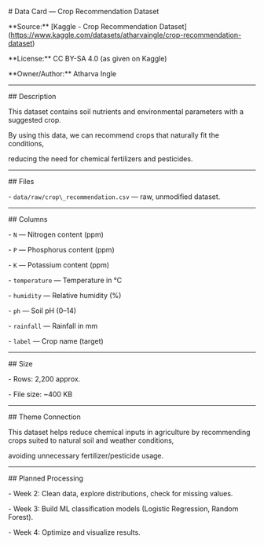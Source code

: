 \# Data Card — Crop Recommendation Dataset



\*\*Source:\*\* \[Kaggle - Crop Recommendation Dataset](https://www.kaggle.com/datasets/atharvaingle/crop-recommendation-dataset)  

\*\*License:\*\* CC BY-SA 4.0 (as given on Kaggle)  

\*\*Owner/Author:\*\* Atharva Ingle  



---



\## Description

This dataset contains soil nutrients and environmental parameters with a suggested crop.

By using this data, we can recommend crops that naturally fit the conditions,

reducing the need for chemical fertilizers and pesticides.



---



\## Files

\- `data/raw/crop\_recommendation.csv` — raw, unmodified dataset.



---



\## Columns

\- `N` — Nitrogen content (ppm)  

\- `P` — Phosphorus content (ppm)  

\- `K` — Potassium content (ppm)  

\- `temperature` — Temperature in °C  

\- `humidity` — Relative humidity (%)  

\- `ph` — Soil pH (0–14)  

\- `rainfall` — Rainfall in mm  

\- `label` — Crop name (target)



---



\## Size

\- Rows: 2,200 approx.  

\- File size: ~400 KB  



---



\## Theme Connection

This dataset helps reduce chemical inputs in agriculture by recommending crops suited to natural soil and weather conditions,

avoiding unnecessary fertilizer/pesticide usage.



---



\## Planned Processing

\- Week 2: Clean data, explore distributions, check for missing values.  

\- Week 3: Build ML classification models (Logistic Regression, Random Forest).  

\- Week 4: Optimize and visualize results.



